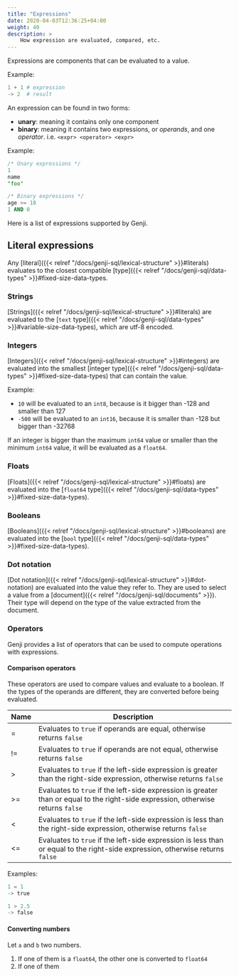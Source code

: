 ```yaml
---
title: "Expressions"
date: 2020-04-03T12:36:25+04:00
weight: 40
description: >
    How expression are evaluated, compared, etc.
---
```


Expressions are components that can be evaluated to a value.

Example:

```python
1 + 1 # expression
-> 2  # result
```

An expression can be found in two forms:

* **unary**: meaning it contains only one component
* **binary**: meaning it contains two expressions, or *operands*, and one *operator*. i.e. `<expr> <operator> <expr>`

Example:

```sql
/* Unary expressions */
1
name
"foo"

/* Binary expressions */
age >= 18
1 AND 0
```

Here is a list of expressions supported by Genji.

## Literal expressions

Any [literal]({{< relref "/docs/genji-sql/lexical-structure" >}}#literals) evaluates to the closest compatible [type]({{< relref "/docs/genji-sql/data-types" >}}#fixed-size-data-types.

### Strings

[Strings]({{< relref "/docs/genji-sql/lexical-structure" >}}#literals) are evaluated to the [`text` type]({{< relref "/docs/genji-sql/data-types" >}}#variable-size-data-types), which are utf-8 encoded.

### Integers

[Integers]({{< relref "/docs/genji-sql/lexical-structure" >}}#integers) are evaluated into the smallest [integer type]({{< relref "/docs/genji-sql/data-types" >}}#fixed-size-data-types) that can contain the value.

Example:

* `10` will be evaluated to an `int8`, because is it bigger than -128 and smaller than 127
* `-500` will be evaluated to an `int16`, because it is smaller than -128 but bigger than -32768

If an integer is bigger than the maximum `int64` value or smaller than the minimum `int64` value, it will be evaluated as a `float64`.

### Floats

[Floats]({{< relref "/docs/genji-sql/lexical-structure" >}}#floats) are evaluated into the [`float64` type]({{< relref "/docs/genji-sql/data-types" >}}#fixed-size-data-types).

### Booleans

[Booleans]({{< relref "/docs/genji-sql/lexical-structure" >}}#booleans) are evaluated into the [`bool` type]({{< relref "/docs/genji-sql/data-types" >}}#fixed-size-data-types).

### Dot notation

[Dot notation]({{< relref "/docs/genji-sql/lexical-structure" >}}#dot-notation) are evaluated into the value they refer to.
They are used to select a value from a [document]({{< relref "/docs/genji-sql/documents" >}}).
Their type will depend on the type of the value extracted from the document.

### Operators

Genji provides a list of operators that can be used to compute operations with expressions.

#### Comparison operators

These operators are used to compare values and evaluate to a boolean. If the types of the operands are different, they are converted before being evaluated.

| Name| Description |
| --- | --- |
| =    | Evaluates to `true` if operands are equal, otherwise returns `false` |
| !=   | Evaluates to `true` if operands are not equal, otherwise returns `false` |
| >    | Evaluates to `true` if the left-side expression is greater than the right-side expression, otherwise returns `false` |
| >=   | Evaluates to `true` if the left-side expression is greater than or equal to the right-side expression, otherwise returns `false` |
| <    | Evaluates to `true` if the left-side expression is less than the right-side expression, otherwise returns `false` |
| <=   | Evaluates to `true` if the left-side expression is less than or equal to the right-side expression, otherwise returns `false` |

Examples:

```python
1 = 1
-> true

1 > 2.5
-> false
```

#### Converting numbers

Let `a` and `b` two numbers.

1. If one of them is a `float64`, the other one is converted to `float64`
2. If one of them 